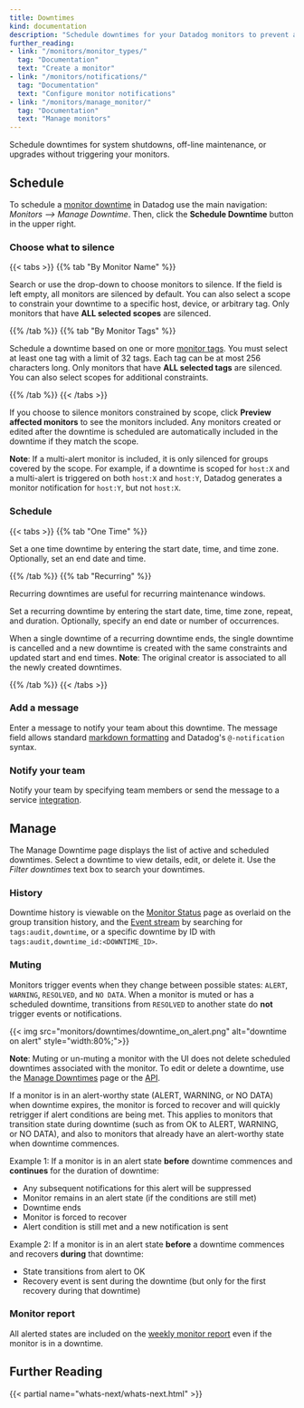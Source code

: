 ```yaml
---
title: Downtimes
kind: documentation
description: "Schedule downtimes for your Datadog monitors to prevent alerts during specific time periods."
further_reading:
- link: "/monitors/monitor_types/"
  tag: "Documentation"
  text: "Create a monitor"
- link: "/monitors/notifications/"
  tag: "Documentation"
  text: "Configure monitor notifications"
- link: "/monitors/manage_monitor/"
  tag: "Documentation"
  text: "Manage monitors"
---
```


Schedule downtimes for system shutdowns, off-line maintenance, or upgrades without triggering your monitors.

## Schedule

To schedule a [monitor downtime][1] in Datadog use the main navigation: _Monitors –> Manage Downtime_. Then, click the **Schedule Downtime** button in the upper right.

### Choose what to silence

{{< tabs >}}
{{% tab "By Monitor Name" %}}

Search or use the drop-down to choose monitors to silence. If the field is left empty, all monitors are silenced by default. You can also select a scope to constrain your downtime to a specific host, device, or arbitrary tag. Only monitors that have **ALL selected scopes** are silenced.

{{% /tab %}}
{{% tab "By Monitor Tags" %}}

Schedule a downtime based on one or more [monitor tags][1]. You must select at least one tag with a limit of 32 tags. Each tag can be at most 256 characters long. Only monitors that have **ALL selected tags** are silenced. You can also select scopes for additional constraints.

[1]: /monitors/manage_monitor/#monitor-tags
{{% /tab %}}
{{< /tabs >}}

If you choose to silence monitors constrained by scope, click **Preview affected monitors** to see the monitors included. Any monitors created or edited after the downtime is scheduled are automatically included in the downtime if they match the scope.

**Note**: If a multi-alert monitor is included, it is only silenced for groups covered by the scope. For example, if a downtime is scoped for `host:X` and a multi-alert is triggered on both `host:X` and `host:Y`, Datadog generates a monitor notification for `host:Y`, but not `host:X`.

### Schedule

{{< tabs >}}
{{% tab "One Time" %}}

Set a one time downtime by entering the start date, time, and time zone. Optionally, set an end date and time.

{{% /tab %}}
{{% tab "Recurring" %}}

Recurring downtimes are useful for recurring maintenance windows.

Set a recurring downtime by entering the start date, time, time zone, repeat, and duration. Optionally, specify an end date or number of occurrences.

When a single downtime of a recurring downtime ends, the single downtime is cancelled and a new downtime is created with the same constraints and updated start and end times. **Note**: The original creator is associated to all the newly created downtimes.

{{% /tab %}}
{{< /tabs >}}

### Add a message

Enter a message to notify your team about this downtime. The message field allows standard [markdown formatting][2] and Datadog's `@-notification` syntax.

### Notify your team

Notify your team by specifying team members or send the message to a service [integration][3].

## Manage

The Manage Downtime page displays the list of active and scheduled downtimes. Select a downtime to view details, edit, or delete it. Use the _Filter downtimes_ text box to search your downtimes.

### History

Downtime history is viewable on the [Monitor Status][4] page as overlaid on the group transition history, and the [Event stream][5] by searching for `tags:audit,downtime`, or a specific downtime by ID with `tags:audit,downtime_id:<DOWNTIME_ID>`.

### Muting

Monitors trigger events when they change between possible states: `ALERT`, `WARNING`, `RESOLVED`, and `NO DATA`. When a monitor is muted or has a scheduled downtime, transitions from `RESOLVED` to another state do **not** trigger events or notifications.

{{< img src="monitors/downtimes/downtime_on_alert.png" alt="downtime on alert"  style="width:80%;">}}

**Note**: Muting or un-muting a monitor with the UI does not delete scheduled downtimes associated with the monitor. To edit or delete a downtime, use the [Manage Downtimes][1] page or the [API][6].

If a monitor is in an alert-worthy state (ALERT, WARNING, or NO DATA) when downtime expires, the monitor is forced to recover and will quickly retrigger if alert conditions are being met. This applies to monitors that transition state during downtime (such as from OK to ALERT, WARNING, or NO DATA), and also to monitors that already have an alert-worthy state when downtime commences. 

Example 1:
If a monitor is in an alert state **before** downtime commences and **continues** for the duration of downtime:
* Any subsequent notifications for this alert will be suppressed
* Monitor remains in an alert state (if the conditions are still met) 
* Downtime ends
* Monitor is forced to recover
* Alert condition is still met and a new notification is sent
 
Example 2:
If a monitor is in an alert state **before** a downtime commences and recovers **during** that downtime:
* State transitions from alert to OK
* Recovery event is sent during the downtime (but only for the first recovery during that downtime)

### Monitor report

All alerted states are included on the [weekly monitor report][7] even if the monitor is in a downtime.

## Further Reading

{{< partial name="whats-next/whats-next.html" >}}

[1]: https://app.datadoghq.com/monitors#/downtime
[2]: http://daringfireball.net/projects/markdown/syntax
[3]: /integrations/#cat-notification
[4]: /monitors/monitor_status/
[5]: /events/#event-stream
[6]: /api/v1/downtimes/#cancel-a-downtime
[7]: /account_management/#preferences
